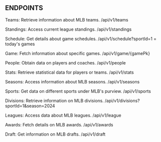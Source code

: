 ## ENDPOINTS

Teams: Retrieve information about MLB teams.
/api/v1/teams

Standings: Access current league standings.
/api/v1/standings

Schedule: Get details about game schedules.
/api/v1/schedule?sportId=1 = today's games

Game: Fetch information about specific games.
/api/v1/game/{gamePk}

People: Obtain data on players and coaches.
/api/v1/people

Stats: Retrieve statistical data for players or teams.
/api/v1/stats

Seasons: Access information about MLB seasons.
/api/v1/seasons

Sports: Get data on different sports under MLB's purview.
/api/v1/sports

Divisions: Retrieve information on MLB divisions.
/api/v1/divisions?sportId=1&season=2024

Leagues: Access data about MLB leagues.
/api/v1/league

Awards: Fetch details on MLB awards.
/api/v1/awards

Draft: Get information on MLB drafts.
/api/v1/draft
